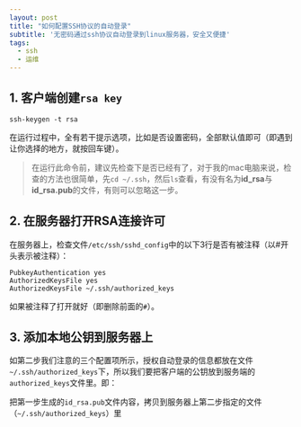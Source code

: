 ```yaml
---
layout: post
title: "如何配置SSH协议的自动登录"
subtitle: '无密码通过ssh协议自动登录到linux服务器，安全又便捷'
tags:
  - ssh
  - 运维
---
```


## 1. 客户端创建`rsa key`

```
ssh-keygen -t rsa
```

在运行过程中，全有若干提示选项，比如是否设置密码，全部默认值即可（即遇到让你选择的地方，就按回车键）。

> 在运行此命令前，建议先检查下是否已经有了，对于我的mac电脑来说，检查的方法也很简单，先`cd ~/.ssh`，然后`ls`查看，有没有名为**id_rsa**与**id_rsa.pub**的文件，有则可以忽略这一步。

## 2. 在服务器打开**RSA**连接许可

在服务器上，检查文件`/etc/ssh/sshd_config`中的以下3行是否有被注释（以#开头表示被注释）：

```
PubkeyAuthentication yes
AuthorizedKeysFile yes
AuthorizedKeysFile ~/.ssh/authorized_keys
```

如果被注释了打开就好（即删除前面的`#`）。

## 3. 添加本地公钥到服务器上

如第二步我们注意的三个配置项所示，授权自动登录的信息都放在文件`~/.ssh/authorized_keys`下，所以我们要把客户端的公钥放到服务端的`authorized_keys`文件里。即：

把第一步生成的`id_rsa.pub`文件内容，拷贝到服务器上第二步指定的文件（`~/.ssh/authorized_keys`）里




